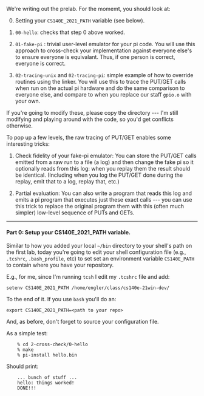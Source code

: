 We're writing out the prelab.  For the momemt, you should look at:
  
   0. Setting your `CS140E_2021_PATH` variable (see below).

   1. `00-hello`: checks that step 0 above worked.

   2. `01-fake-pi` : trivial user-level emulator for your pi code.
      You will use this approach to cross-check your implementation
      against everyone else's to ensure everyone is equivalant.  Thus,
      if one person is correct, everyone is correct.

   3. `02-tracing-unix` and `02-tracing-pi`: simple example of how to override
      routines using the linker.  You will use this to trace the PUT/GET
      calls when run on the actual pi hardware and do the same comparison
      to everyone else, and compare to when you replace our staff `gpio.o`
      with your own.

If you're going to modify these, please copy the directory --- I'm
still modifying and playing around with the code, so you'd get conflicts
otherwise.

To pop up a few levels, the raw tracing of PUT/GET enables some
interesting tricks:

  1. Check fidelity of your fake-pi emulator:  You can store the PUT/GET
     calls emitted from a raw run to a file (a log) and then change the
     fake pi so it optionally reads from this log: when you replay them
     the result should be identical.  (Including when you log the PUT/GET
     done during the replay, emit that to a log, replay that, etc.)

  2. Partial evaluation: You can also write a program that reads this
     log and emits a pi program that executes just these exact calls ---
     you can use this trick to replace the original program them with this
     (often much simpler) low-level sequence of PUTs and GETs.

-----------------------------------------------------------------
#### Part 0: Setup your  CS140E_2021_PATH variable.

Similar to how you added your local `~/bin` directory to your shell's path
on the first lab, today you're going to edit your shell configuration file
(e.g., `.tcshrc`, `.bash_profile`, etc) to set set an environment variable
`CS140E_PATH` to contain where you have your repository.

E.g., for me, since I'm running `tcsh` I edit my `.tcshrc` file and add:

    setenv CS140E_2021_PATH /home/engler/class/cs140e-21win-dev/

To the end of it.  If you use `bash` you'll do an:

    export CS140E_2021_PATH=<path to your repo>

And, as before, don't forget to source your configuration file.

As a simple test:

        % cd 2-cross-check/0-hello
        % make
        % pi-install hello.bin

Should print:

        ... bunch of stuff ...
        hello: things worked!
        DONE!!!

